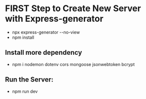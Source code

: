 # FIRST Step to Create New Server with Express-generator

- npx express-generator --no-view
- npm install

## Install more dependency

- npm i nodemon dotenv cors mongoose jsonwebtoken bcrypt

## Run the Server:

- npm run dev
